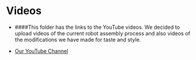 # Videos 
- ####This folder has the links to the YouTube videos. We decided to upload videos of the current robot assembly process and also videos of the modifications we have made for taste and style.

- [Our YouTube Channel](http://www.youtube.com/@wro_magnet)
